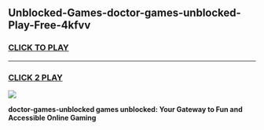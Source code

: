 
## Unblocked-Games-doctor-games-unblocked-Play-Free-4kfvv
<h3>
<a href="https://premium76.site?title=doctor-games-unblocked&ref=09A">CLICK TO PLAY</a></h3>
<hr>

<h3>
<a href="https://premium76.site?title=doctor-games-unblocked&ref=09A">CLICK 2 PLAY</a>
  
</h3>

<a href="https://premium76.site?title=doctor-games-unblocked&ref=09A"><img src="https://clearcache.store/games.png"></a>


**doctor-games-unblocked games unblocked: Your Gateway to Fun and Accessible Online Gaming**
